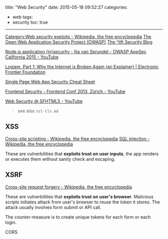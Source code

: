title: "Web Security"
date: 2015-05-18 09:52:27
categories:
- web
tags:
- security
toc: true
---

[Category:Web security exploits - Wikipedia, the free encyclopedia](http://en.wikipedia.org/wiki/Category:Web_security_exploits)
[The Open Web Application Security Project (OWASP)](https://www.owasp.org/index.php/Main_Page)
[The ^lift Security Blog](https://blog.liftsecurity.io/)

[Node.js application (in)security - Ilja van Sprundel - OWASP AppSec California 2015 - YouTube](https://www.youtube.com/watch?v=4J6-IFqyBjY)

[Logjam, Part 1: Why the Internet is Broken Again (an Explainer) | Electronic Frontier Foundation](https://www.eff.org/deeplinks/2015/05/logjam-internet-breaks-again)

[Single Page Web App Security Cheat Sheet](https://github.com/eoftedal/writings/blob/master/published/javascript-security-cheat-sheet.md)

[Frontend Security - Frontend Conf 2013, Zürich - YouTube](https://www.youtube.com/watch?v=fYjO5pIY1mY)

[Web Security @ SFHTML5 - YouTube](https://www.youtube.com/playlist?list=PLOU2XLYxmsIIkEU3Z_xdVo9EADurbdxKa)

> see also `ssl-tls.md`

## XSS

[Cross-site scripting - Wikipedia, the free encyclopedia](http://en.wikipedia.org/wiki/Cross-site_scripting)
[SQL injection - Wikipedia, the free encyclopedia](http://en.wikipedia.org/wiki/SQL_injection)

These are vulnerbilities that **exploits trust on user inputs**, the app renders or executes them without sanity check and escaping.

## XSRF

[Cross-site request forgery - Wikipedia, the free encyclopedia](http://en.wikipedia.org/wiki/Cross-site_request_forgery)

These are vulnerbilities that **exploits trust on user's browser**. Malicious scripts initiates attack from user's browser to reuse the token it stores. The attack usually involves form submit or API call.

The counter-measure is to create unique tokens for each form or each login.

CORS
